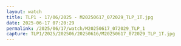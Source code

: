```yaml
---
layout: watch
title: TLP1 - 17/06/2025 - M20250617_072029_TLP_1T.jpg
date: 2025-06-17 07:20:29
permalink: /2025/06/17/watch/M20250617_072029_TLP_1
capture: TLP1/2025/202506/20250616/M20250617_072029_TLP_1T.jpg
---
```


